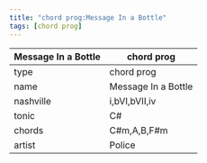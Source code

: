 ```yaml
---
title: "chord prog:Message In a Bottle"
tags: [chord prog]
---
```


|Message In a Bottle|chord prog|
|---|---|
|type|chord prog|
|name|Message In a Bottle|
|nashville|i,bVI,bVII,iv|
|tonic|C#|
|chords|C#m,A,B,F#m|
|artist|Police|


